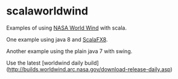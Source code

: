 scalaworldwind
==============

Examples of using [NASA World Wind](http://worldwind.arc.nasa.gov/java/) with scala.

One example using java 8 and [ScalaFX8](http://www.scalafx.org/).

Another example using the plain java 7 with swing.

Use the latest [worldwind daily build] (http://builds.worldwind.arc.nasa.gov/download-release-daily.asp)
